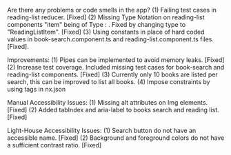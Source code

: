 Are there any problems or code smells in the app?
    (1) Failing test cases in reading-list reducer. [Fixed]
    (2) Missing Type Notation on reading-list components "item" being of Type : <any>. Fixed by changing type to "ReadingListItem". [Fixed]
    (3) Using constants in place of hard coded values in book-search.component.ts and reading-list.component.ts files. [Fixed].
    
Improvements:
    (1) Pipes can be implemented to avoid memory leaks. [Fixed]
    (2) Increase test coverage. Included missing test cases for book-search and reading-list components. [Fixed]
    (3) Currently only 10 books are listed per search, this can be improved to list all books.
    (4) Impose constraints by using tags in nx.json

Manual Accessibility Issues:
    (1) Missing alt attributes on Img elements. [Fixed]
    (2) Added tabIndex and aria-label to books search and reading list. [Fixed]
    
Light-House Accessibility Issues:
    (1) Search button do not have an accessible name. [Fixed]
    (2) Background and foreground colors do not have a sufficient contrast ratio. [Fixed]
